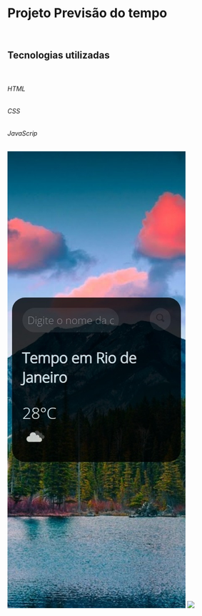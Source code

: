 <h1>Projeto Previsão do tempo</h1>
<br>
<h2>Tecnologias utilizadas</h2>
<br>
<h6>HTML</h6>
<h6>CSS</h6>
<h6>JavaScrip</h6>
<img src="previsao2.jpeg">
<img src="previsão do tempo.jpeg">
